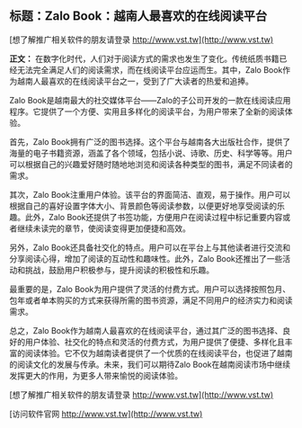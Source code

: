 ## **标题：Zalo Book：越南人最喜欢的在线阅读平台**

[想了解推广相关软件的朋友请登录 http://www.vst.tw](http://www.vst.tw)

**正文：**
在数字化时代，人们对于阅读方式的需求也发生了变化。传统纸质书籍已经无法完全满足人们的阅读需求，而在线阅读平台应运而生。其中，Zalo Book作为越南人最喜欢的在线阅读平台之一，受到了广大读者的热爱和追捧。

Zalo Book是越南最大的社交媒体平台——Zalo的子公司开发的一款在线阅读应用程序。它提供了一个方便、实用且多样化的阅读平台，为用户带来了全新的阅读体验。

首先，Zalo Book拥有广泛的图书选择。这个平台与越南各大出版社合作，提供了海量的电子书籍资源，涵盖了各个领域，包括小说、诗歌、历史、科学等等。用户可以根据自己的兴趣爱好随时随地地浏览和阅读各种类型的图书，满足不同读者的需求。

其次，Zalo Book注重用户体验。该平台的界面简洁、直观，易于操作。用户可以根据自己的喜好设置字体大小、背景颜色等阅读参数，以便更好地享受阅读的乐趣。此外，Zalo Book还提供了书签功能，方便用户在阅读过程中标记重要内容或者继续未读完的章节，使阅读变得更加便捷和高效。

另外，Zalo Book还具备社交化的特点。用户可以在平台上与其他读者进行交流和分享阅读心得，增加了阅读的互动性和趣味性。此外，Zalo Book还推出了一些活动和挑战，鼓励用户积极参与，提升阅读的积极性和乐趣。

最重要的是，Zalo Book为用户提供了灵活的付费方式。用户可以选择按照包月、包年或者单本购买的方式来获得所需的图书资源，满足不同用户的经济实力和阅读需求。

总之，Zalo Book作为越南人最喜欢的在线阅读平台，通过其广泛的图书选择、良好的用户体验、社交化的特点和灵活的付费方式，为用户提供了便捷、多样化且丰富的阅读体验。它不仅为越南读者提供了一个优质的在线阅读平台，也促进了越南的阅读文化的发展与传承。未来，我们可以期待Zalo Book在越南阅读市场中继续发挥更大的作用，为更多人带来愉悦的阅读体验。

[想了解推广相关软件的朋友请登录 http://www.vst.tw](http://www.vst.tw)


[访问软件官网 http://www.vst.tw](http://www.vst.tw)
